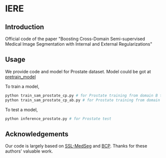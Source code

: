# IERE

## Introduction
Official code of the paper "Boosting Cross-Domain Semi-supervised Medical Image Segmentation with Internal and External Regularizations"

## Usage
We provide code and model for Prostate dataset.
Model could be got at [pretrain_model](https://pan.quark.cn/s/90b512bbd4ba)

To train a model,
```python
python train_sam_prostate_cp.py # for Prostate training from domain B to domain A
python train_sam_prostate_cp_ab.py # for Prostate training from domain A to domain B
```

To test a model,
```python
python inference_prostate.py # for Prostate test
```
## Acknowledgements
Our code is largely based on [SSL-MedSeg](https://github.com/kaland313/SSL-MedSeg.git) and [BCP](https://github.com/DeepMed-Lab-ECNU/BCP.git). Thanks for these authors' valuable work. 

